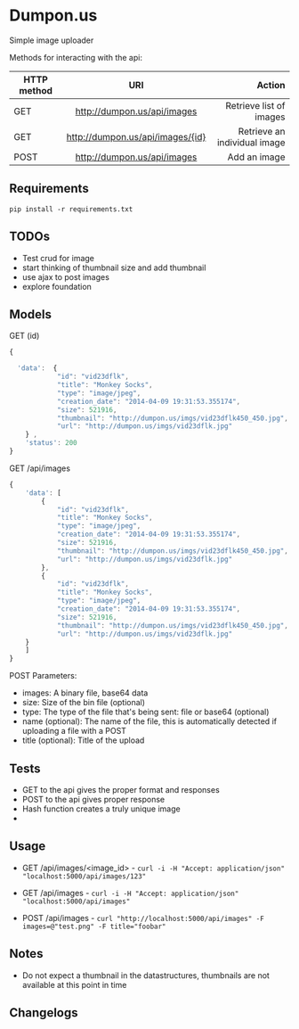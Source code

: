 Dumpon.us
==

Simple image uploader

Methods for interacting with the api:

| HTTP method       | URI       | Action  |
| ------------- |:-------------:| -----:|
| GET     | http://dumpon.us/api/images | Retrieve list of images |
| GET     | http://dumpon.us/api/images/{id} | Retrieve an individual image |
| POST   | http://dumpon.us/api/images | Add an image 


Requirements
--

`pip install -r requirements.txt`

TODOs
--
 - Test crud for image
 - start thinking of thumbnail size and add thumbnail
 - use ajax to post images
 - explore foundation

Models
--

GET (id)
```javascript
{

  'data':  {
            "id": "vid23dflk",
            "title": "Monkey Socks",
            "type": "image/jpeg",
            "creation_date": "2014-04-09 19:31:53.355174",
            "size": 521916,
            "thumbnail": "http://dumpon.us/imgs/vid23dflk450_450.jpg",
            "url": "http://dumpon.us/imgs/vid23dflk.jpg"
    } ,
    'status': 200
}
```

GET /api/images

```javascript
{
    'data': [
        {
            "id": "vid23dflk",
            "title": "Monkey Socks",
            "type": "image/jpeg",
            "creation_date": "2014-04-09 19:31:53.355174",
            "size": 521916,
            "thumbnail": "http://dumpon.us/imgs/vid23dflk450_450.jpg",
            "url": "http://dumpon.us/imgs/vid23dflk.jpg"
        },
        {
            "id": "vid23dflk",
            "title": "Monkey Socks",
            "type": "image/jpeg",
            "creation_date": "2014-04-09 19:31:53.355174",
            "size": 521916,
            "thumbnail": "http://dumpon.us/imgs/vid23dflk450_450.jpg",
            "url": "http://dumpon.us/imgs/vid23dflk.jpg"
    } 
    ]
}

```

POST Parameters:
* images: A binary file, base64 data
* size: Size of the bin file (optional)
* type: The type of the file that's being sent: file or base64 (optional)
* name (optional): The name of the file, this is automatically detected if uploading a file with a POST 
* title (optional): Title of the upload

Tests
--
 - GET to the api gives the proper format and responses
 - POST to the api gives proper response
 - Hash function creates a truly unique image
 - 


Usage
--

- GET /api/images/<image_id> - `curl -i -H "Accept: application/json" "localhost:5000/api/images/123"`

- GET /api/images - `curl -i -H "Accept: application/json" "localhost:5000/api/images"`

- POST /api/images - `curl "http://localhost:5000/api/images" -F images=@"test.png" -F title="foobar"`


Notes
--
 - Do not expect a thumbnail in the datastructures, thumbnails are not available at this point in time

Changelogs
--